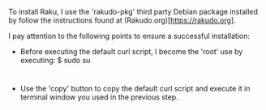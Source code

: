To install Raku, I use the 'rakudo-pkg' third party Debian package
installed by follow the instructions found at
(Rakudo.org)[https://rakudo.org].

I pay attention to the following points to ensure a successful
installation:

+ Before executing the default curl script, I become the 'root'
  use by executing:
    $ sudo su
    #

+ Use the 'copy' button to copy the default curl script and execute
  it in terminal window you used in the previous step.

